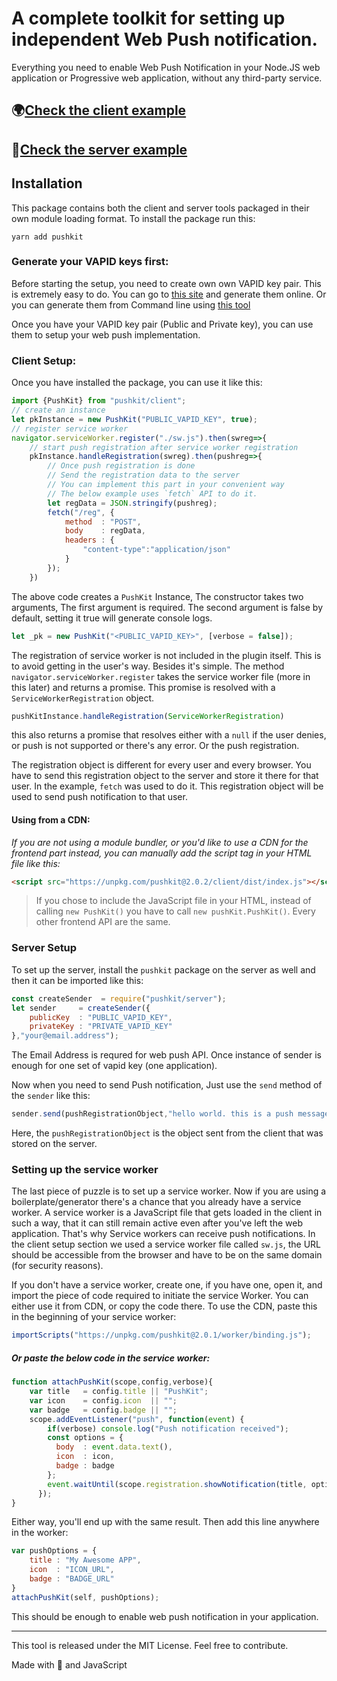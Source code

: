 # A complete toolkit for setting up independent Web Push notification.

Everything you need to enable Web Push Notification in your Node.JS web application or Progressive web application, without any third-party service.

## 🌍[Check the client example](https://theanan.github.io/pushkit)

## 🚀[Check the server example](https://pushkit.herokuapp.com/)

## Installation
This package contains both the client and server tools packaged in their own module loading format. To install the package run this:
```shell
yarn add pushkit
```
### Generate your VAPID keys first: 
Before starting the setup, you need to create own own VAPID key pair. This is extremely easy to do. You can go to [this site](https://web-push-codelab.glitch.me/) and generate them online. Or you can generate them from Command line using [this tool](https://www.npmjs.com/package/web-push)

Once you have your VAPID key pair (Public and Private key), you can use them to setup your web push implementation. 

### Client Setup: 
Once you have installed the package, you can use it like this: 

```js
import {PushKit} from "pushkit/client";
// create an instance
let pkInstance = new PushKit("PUBLIC_VAPID_KEY", true);
// register service worker
navigator.serviceWorker.register("./sw.js").then(swreg=>{
    // start push registration after service worker registration
    pkInstance.handleRegistration(swreg).then(pushreg=>{
        // Once push registration is done
        // Send the registration data to the server
        // You can implement this part in your convenient way
        // The below example uses `fetch` API to do it.
        let regData = JSON.stringify(pushreg);
        fetch("/reg", {
            method  : "POST",
            body    : regData,
            headers : {
                "content-type":"application/json"
            }
        });
    })
```
The above code creates a `PushKit` Instance, The constructor takes two arguments, The first argument is required. The second argument is false by default, setting it true will generate console logs.

```js
let _pk = new PushKit("<PUBLIC_VAPID_KEY>", [verbose = false]);
```

The registration of service worker is not included in the plugin itself. This is to avoid getting in the user's way. Besides it's simple. The method `navigator.serviceWorker.register` takes the service worker file (more in this later) and returns a promise. This promise is resolved with a `ServiceWorkerRegistration` object. 

```js
pushKitInstance.handleRegistration(ServiceWorkerRegistration)
```
this also returns a promise that resolves either with a `null` if the user denies, or push is not supported or there's any error. Or the push registration.

The registration object is different for every user and every browser. You have to send this registration object to the server and store it there for that user. In the example, `fetch` was used to do it. This registration object will be used to send push notification to that user.

#### Using from a CDN:
*If you are not using a module bundler, or you'd like to use a CDN for the frontend part instead, you can manually add the script tag in your HTML file like this:*

```html
<script src="https://unpkg.com/pushkit@2.0.2/client/dist/index.js"></script>
```
> If you chose to include the JavaScript file in your HTML, instead of calling `new PushKit()` you have to call `new pushKit.PushKit()`. Every other frontend API are the same.


### Server Setup
To set up the server, install the `pushkit` package on the server as well and then it can be imported like this:

```js
const createSender  = require("pushkit/server");
let sender     = createSender({
    publicKey  : "PUBLIC_VAPID_KEY",
    privateKey : "PRIVATE_VAPID_KEY"
},"your@email.address");
```
The Email Address is requred for web push API. Once instance of sender is enough for one set of vapid key (one application).

Now when you need to send Push notification, Just use the `send` method of the
`sender` like this:

```js
sender.send(pushRegistrationObject,"hello world. this is a push message");
```

Here, the `pushRegistrationObject` is the object sent from the client that was stored on the server.

### Setting up the service worker
The last piece of puzzle is to set up a service worker. Now if you are using a boilerplate/generator there's a chance that you already have a service worker. A service worker is a JavaScript file that gets loaded in the client in such a way, that it can still remain active even after you've left the web application. That's why Service workers can receive push notifications. In the client setup section we used a service worker file called `sw.js`, the URL should be accessible from the browser and have to be on the same domain (for security reasons). 

If you don't have a service worker, create one, if you have one, open it, and import the piece of code required to initiate the service Worker. You can either use it from CDN, or copy the code there. To use the CDN, paste this in the beginning of your service worker: 
```js
importScripts("https://unpkg.com/pushkit@2.0.1/worker/binding.js"); 
```
##### *Or* paste the below code in the service worker: 
```js
function attachPushKit(scope,config,verbose){
    var title   = config.title || "PushKit";
    var icon    = config.icon  || "";
    var badge   = config.badge || "";
    scope.addEventListener("push", function(event) {
        if(verbose) console.log("Push notification received");
        const options = {
          body  : event.data.text(),
          icon  : icon,
          badge : badge
        };
        event.waitUntil(scope.registration.showNotification(title, options));
      });
}
```
Either way, you'll end up with the same result. Then add this line anywhere in the worker:
```js
var pushOptions = {
    title : "My Awesome APP",
    icon  : "ICON_URL",
    badge : "BADGE_URL"
}
attachPushKit(self, pushOptions);
```
This should be enough to enable web push notification in your application.

**** 
This tool is released under the MIT License. Feel free to contribute.


Made with 💙 and JavaScript
